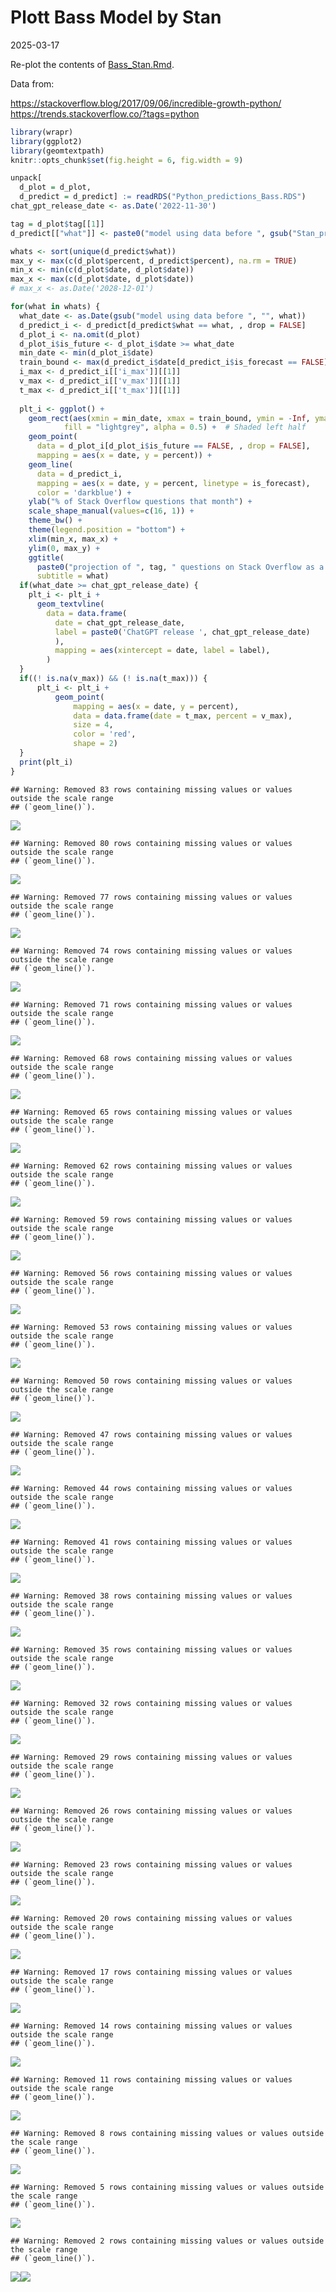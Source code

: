 Plott Bass Model by Stan
================
2025-03-17

Re-plot the contents of [Bass_Stan.Rmd](Bass_Stan.Rmd).

Data from:

<https://stackoverflow.blog/2017/09/06/incredible-growth-python/>
<https://trends.stackoverflow.co/?tags=python>

``` r
library(wrapr)
library(ggplot2)
library(geomtextpath)
knitr::opts_chunk$set(fig.height = 6, fig.width = 9)
```

``` r
unpack[
  d_plot = d_plot, 
  d_predict = d_predict] := readRDS("Python_predictions_Bass.RDS")
chat_gpt_release_date <- as.Date('2022-11-30')
```

``` r
tag = d_plot$tag[[1]]
d_predict[["what"]] <- paste0("model using data before ", gsub("Stan_pred_", "", d_predict$what, fixed = TRUE))
```

``` r
whats <- sort(unique(d_predict$what))
max_y <- max(c(d_plot$percent, d_predict$percent), na.rm = TRUE)
min_x <- min(c(d_plot$date, d_plot$date))
max_x <- max(c(d_plot$date, d_plot$date))
# max_x <- as.Date('2028-12-01')
```

``` r
for(what in whats) {
  what_date <- as.Date(gsub("model using data before ", "", what))
  d_predict_i <- d_predict[d_predict$what == what, , drop = FALSE]
  d_plot_i <- na.omit(d_plot)
  d_plot_i$is_future <- d_plot_i$date >= what_date
  min_date <- min(d_plot_i$date)
  train_bound <- max(d_predict_i$date[d_predict_i$is_forecast == FALSE])
  i_max <- d_predict_i[['i_max']][[1]]
  v_max <- d_predict_i[['v_max']][[1]]
  t_max <- d_predict_i[['t_max']][[1]]
  
  plt_i <- ggplot() +
    geom_rect(aes(xmin = min_date, xmax = train_bound, ymin = -Inf, ymax = Inf),
            fill = "lightgrey", alpha = 0.5) +  # Shaded left half
    geom_point(
      data = d_plot_i[d_plot_i$is_future == FALSE, , drop = FALSE],
      mapping = aes(x = date, y = percent)) +
    geom_line(
      data = d_predict_i,
      mapping = aes(x = date, y = percent, linetype = is_forecast),
      color = 'darkblue') +
    ylab("% of Stack Overflow questions that month") + 
    scale_shape_manual(values=c(16, 1)) +
    theme_bw() +
    theme(legend.position = "bottom") +
    xlim(min_x, max_x) +
    ylim(0, max_y) +
    ggtitle(
      paste0("projection of ", tag, " questions on Stack Overflow as a function of training date"),
      subtitle = what)
  if(what_date >= chat_gpt_release_date) {
    plt_i <- plt_i +
      geom_textvline(
        data = data.frame(
          date = chat_gpt_release_date,
          label = paste0('ChatGPT release ', chat_gpt_release_date)
          ),
          mapping = aes(xintercept = date, label = label),
        )
  }
  if((! is.na(v_max)) && (! is.na(t_max))) {
      plt_i <- plt_i +
          geom_point(
              mapping = aes(x = date, y = percent),
              data = data.frame(date = t_max, percent = v_max),
              size = 4,
              color = 'red',
              shape = 2)
  }
  print(plt_i)
}
```

    ## Warning: Removed 83 rows containing missing values or values outside the scale range
    ## (`geom_line()`).

![](Plot_Bass_files/figure-gfm/unnamed-chunk-5-1.png)<!-- -->

    ## Warning: Removed 80 rows containing missing values or values outside the scale range
    ## (`geom_line()`).

![](Plot_Bass_files/figure-gfm/unnamed-chunk-5-2.png)<!-- -->

    ## Warning: Removed 77 rows containing missing values or values outside the scale range
    ## (`geom_line()`).

![](Plot_Bass_files/figure-gfm/unnamed-chunk-5-3.png)<!-- -->

    ## Warning: Removed 74 rows containing missing values or values outside the scale range
    ## (`geom_line()`).

![](Plot_Bass_files/figure-gfm/unnamed-chunk-5-4.png)<!-- -->

    ## Warning: Removed 71 rows containing missing values or values outside the scale range
    ## (`geom_line()`).

![](Plot_Bass_files/figure-gfm/unnamed-chunk-5-5.png)<!-- -->

    ## Warning: Removed 68 rows containing missing values or values outside the scale range
    ## (`geom_line()`).

![](Plot_Bass_files/figure-gfm/unnamed-chunk-5-6.png)<!-- -->

    ## Warning: Removed 65 rows containing missing values or values outside the scale range
    ## (`geom_line()`).

![](Plot_Bass_files/figure-gfm/unnamed-chunk-5-7.png)<!-- -->

    ## Warning: Removed 62 rows containing missing values or values outside the scale range
    ## (`geom_line()`).

![](Plot_Bass_files/figure-gfm/unnamed-chunk-5-8.png)<!-- -->

    ## Warning: Removed 59 rows containing missing values or values outside the scale range
    ## (`geom_line()`).

![](Plot_Bass_files/figure-gfm/unnamed-chunk-5-9.png)<!-- -->

    ## Warning: Removed 56 rows containing missing values or values outside the scale range
    ## (`geom_line()`).

![](Plot_Bass_files/figure-gfm/unnamed-chunk-5-10.png)<!-- -->

    ## Warning: Removed 53 rows containing missing values or values outside the scale range
    ## (`geom_line()`).

![](Plot_Bass_files/figure-gfm/unnamed-chunk-5-11.png)<!-- -->

    ## Warning: Removed 50 rows containing missing values or values outside the scale range
    ## (`geom_line()`).

![](Plot_Bass_files/figure-gfm/unnamed-chunk-5-12.png)<!-- -->

    ## Warning: Removed 47 rows containing missing values or values outside the scale range
    ## (`geom_line()`).

![](Plot_Bass_files/figure-gfm/unnamed-chunk-5-13.png)<!-- -->

    ## Warning: Removed 44 rows containing missing values or values outside the scale range
    ## (`geom_line()`).

![](Plot_Bass_files/figure-gfm/unnamed-chunk-5-14.png)<!-- -->

    ## Warning: Removed 41 rows containing missing values or values outside the scale range
    ## (`geom_line()`).

![](Plot_Bass_files/figure-gfm/unnamed-chunk-5-15.png)<!-- -->

    ## Warning: Removed 38 rows containing missing values or values outside the scale range
    ## (`geom_line()`).

![](Plot_Bass_files/figure-gfm/unnamed-chunk-5-16.png)<!-- -->

    ## Warning: Removed 35 rows containing missing values or values outside the scale range
    ## (`geom_line()`).

![](Plot_Bass_files/figure-gfm/unnamed-chunk-5-17.png)<!-- -->

    ## Warning: Removed 32 rows containing missing values or values outside the scale range
    ## (`geom_line()`).

![](Plot_Bass_files/figure-gfm/unnamed-chunk-5-18.png)<!-- -->

    ## Warning: Removed 29 rows containing missing values or values outside the scale range
    ## (`geom_line()`).

![](Plot_Bass_files/figure-gfm/unnamed-chunk-5-19.png)<!-- -->

    ## Warning: Removed 26 rows containing missing values or values outside the scale range
    ## (`geom_line()`).

![](Plot_Bass_files/figure-gfm/unnamed-chunk-5-20.png)<!-- -->

    ## Warning: Removed 23 rows containing missing values or values outside the scale range
    ## (`geom_line()`).

![](Plot_Bass_files/figure-gfm/unnamed-chunk-5-21.png)<!-- -->

    ## Warning: Removed 20 rows containing missing values or values outside the scale range
    ## (`geom_line()`).

![](Plot_Bass_files/figure-gfm/unnamed-chunk-5-22.png)<!-- -->

    ## Warning: Removed 17 rows containing missing values or values outside the scale range
    ## (`geom_line()`).

![](Plot_Bass_files/figure-gfm/unnamed-chunk-5-23.png)<!-- -->

    ## Warning: Removed 14 rows containing missing values or values outside the scale range
    ## (`geom_line()`).

![](Plot_Bass_files/figure-gfm/unnamed-chunk-5-24.png)<!-- -->

    ## Warning: Removed 11 rows containing missing values or values outside the scale range
    ## (`geom_line()`).

![](Plot_Bass_files/figure-gfm/unnamed-chunk-5-25.png)<!-- -->

    ## Warning: Removed 8 rows containing missing values or values outside the scale range
    ## (`geom_line()`).

![](Plot_Bass_files/figure-gfm/unnamed-chunk-5-26.png)<!-- -->

    ## Warning: Removed 5 rows containing missing values or values outside the scale range
    ## (`geom_line()`).

![](Plot_Bass_files/figure-gfm/unnamed-chunk-5-27.png)<!-- -->

    ## Warning: Removed 2 rows containing missing values or values outside the scale range
    ## (`geom_line()`).

![](Plot_Bass_files/figure-gfm/unnamed-chunk-5-28.png)<!-- -->![](Plot_Bass_files/figure-gfm/unnamed-chunk-5-29.png)<!-- -->
